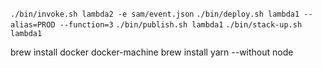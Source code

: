 ```./bin/invoke.sh lambda2 -e sam/event.json```
```./bin/deploy.sh lambda1 --alias=PROD --function=3```
```./bin/publish.sh lambda1```
```./bin/stack-up.sh lambda1```

brew install docker docker-machine
brew install yarn --without node

